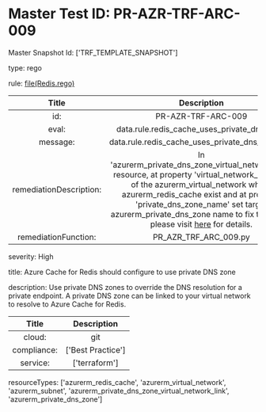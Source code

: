 



# Master Test ID: PR-AZR-TRF-ARC-009


Master Snapshot Id: ['TRF_TEMPLATE_SNAPSHOT']

type: rego

rule: [file(Redis.rego)]  
  
  
  
  

|Title|Description|
| :---: | :---: |
|id: |PR-AZR-TRF-ARC-009|
|eval: |data.rule.redis_cache_uses_private_dns_zone|
|message: |data.rule.redis_cache_uses_private_dns_zone_err|
|remediationDescription: |In 'azurerm_private_dns_zone_virtual_network_link' resource, at property 'virtual_network_id' set id of the azurerm_virtual_network where azurerm_redis_cache exist and at property 'private_dns_zone_name' set target azurerm_private_dns_zone name to fix the issue. please visit <a href='https://registry.terraform.io/providers/hashicorp/azurerm/latest/docs/resources/private_dns_zone_virtual_network_link' target='_blank'>here</a> for details.|
|remediationFunction: |PR_AZR_TRF_ARC_009.py|


severity: High

title: Azure Cache for Redis should configure to use private DNS zone

description: Use private DNS zones to override the DNS resolution for a private endpoint. A private DNS zone can be linked to your virtual network to resolve to Azure Cache for Redis.  
  
  

|Title|Description|
| :---: | :---: |
|cloud: |git|
|compliance: |['Best Practice']|
|service: |['terraform']|


resourceTypes: ['azurerm_redis_cache', 'azurerm_virtual_network', 'azurerm_subnet', 'azurerm_private_dns_zone_virtual_network_link', 'azurerm_private_dns_zone']


[file(Redis.rego)]: https://github.com/prancer-io/prancer-compliance-test/tree/master/azure/terraform/Redis.rego
